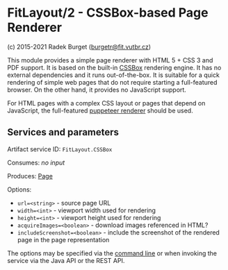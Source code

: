 FitLayout/2 - CSSBox-based Page Renderer
========================================

(c) 2015-2021 Radek Burget (burgetr@fit.vutbr.cz)


This module provides a simple page renderer with HTML 5 + CSS 3 and PDF support. It is based on the built-in [CSSBox](http://cssbox.sf.net) rendering engine. It has no external dependencies and it runs out-of-the-box. It is suitable for a quick rendering of simple web pages that do not require starting a full-featured browser. On the other hand, it provides no JavaScript support.

For HTML pages with a complex CSS layout or pages that depend on JavaScript, the full-featured [puppeteer renderer](https://github.com/FitLayout/FitLayout/tree/main/fitlayout-render-puppeteer) should be used.

## Services and parameters

Artifact service ID: `FitLayout.CSSBox`

Consumes: *no input*

Produces: [Page](http://fitlayout.github.io/api/latest/cz.vutbr.fit.layout.core/cz/vutbr/fit/layout/model/Page.html)

Options:
- `url=<string>` - source page URL
- `width=<int>` - viewport width used for rendering
- `height=<int>` - viewport height used for rendering
- `acquireImages=<boolean>` - download images referenced in HTML?
- `includeScreenshot=<boolean>` - include the screenshot of the rendered page in the page representation

The options may be specified via the [command line](https://github.com/FitLayout/FitLayout/wiki/Command-line-Interface#render) or when invoking the service via the Java API or the REST API.
